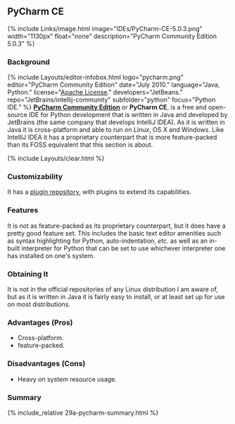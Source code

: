 ## PyCharm CE
{% include Links/image.html image="IDEs/PyCharm-CE-5.0.3.png" width="1130px" float="none" description="PyCharm Community Edition 5.0.3" %}

### Background
{% include Layouts/editor-infobox.html logo="pycharm.png" editor="PyCharm Community Edition" date="July 2010." language="Java, Python." license="<a href='https://github.com/JetBrains/intellij-community/blob/master/LICENSE.txt' link='_blank'>Apache License</a>." developers="JetBeans." repo="JetBrains/intellij-community" subfolder="python" focus="Python IDE." %}
[**PyCharm Community Edition**](https://www.jetbrains.com/pycharm/) or **PyCharm CE**, is a free and open-source IDE for Python development that is written in Java and developed by JetBrains (the same company that develops IntelliJ IDEA). As it is written in Java it is cross-platform and able to run on Linux, OS X and Windows. Like IntelliJ IDEA it has a proprietary counterpart that is more feature-packed than its FOSS equivalent that this section is about.

{% include Layouts/clear.html %}<br/>

### Customizability
It has a [plugin repository](https://plugins.jetbrains.com/?pycharm), with plugins to extend its capabilities.

### Features
It is not as feature-packed as its proprietary counterpart, but it does have a pretty good feature set. This includes the basic text editor amenities such as syntax highlighting for Python, auto-indentation, *etc.* as well as an in-built interpreter for Python that can be set to use whichever interpreter one has installed on one's system.

### Obtaining It
It is not in the official repositories of any Linux distribution I am aware of, but as it is written in Java it is fairly easy to install, or at least set up for use on most distributions.

### Advantages (Pros)
* Cross-platform.
* feature-packed.

### Disadvantages (Cons)
* Heavy on system resource usage.

### Summary
{% include_relative 29a-pycharm-summary.html %}
